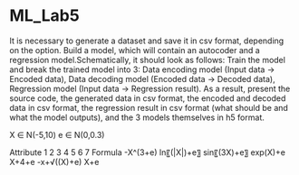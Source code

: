 # ML_Lab5
It is necessary to generate a dataset and save it in csv format, depending on the option. Build a model, which will contain an autocoder and a regression model.Schematically, it should look as follows: 
Train the model and break the trained model into 3: 
  Data encoding model (Input data -> Encoded data), 
  Data decoding model (Encoded data -> Decoded data),
  Regression model (Input data -> Regression result). 
As a result, present the source code, the generated data in csv format, the encoded and decoded data in csv format, the regression result in csv format (what should be and what the model outputs), and the 3 models themselves in h5 format.

X ∈ N(-5,10)
e ∈ N(0,0.3)

Attribute   1	          2	            3	          4	       5	     6	      7
Formula	-X^(3+e)	ln⁡〖(|X|)+e〗	sin⁡〖(3X)+e〗	exp(X)+e	X+4+e	-x+√((X)+e)	X+e
